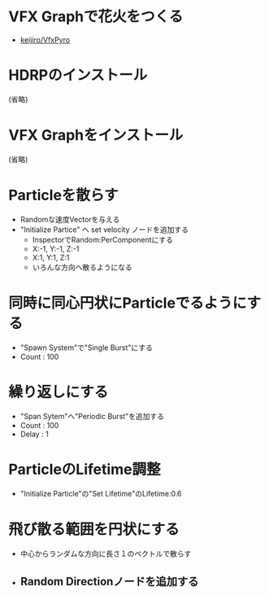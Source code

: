 # VFX Graphで花火をつくる
- [keijiro/VfxPyro](https://github.com/keijiro/VfxPyro)

# HDRPのインストール
(省略)

# VFX Graphをインストール
(省略)

# Particleを散らす
- Randomな速度Vectorを与える
- "Initialize Partice" へ set velocity ノードを追加する
    - InspectorでRandom:PerComponentにする
    - X:-1, Y:-1, Z:-1
    - X:1,  Y:1,  Z:1
    - いろんな方向へ散るようになる

# 同時に同心円状にParticleでるようにする
- "Spawn System"で"Single Burst"にする
- Count : 100

# 繰り返しにする
- "Span Sytem"へ"Periodic Burst"を追加する
- Count : 100
- Delay : 1

# ParticleのLifetime調整
- "Initialize Particle"の"Set Lifetime"のLifetime:0.6

# 飛び散る範囲を円状にする
- 中心からランダムな方向に長さ１のベクトルで散らす
- Random Directionノードを追加する
  - 

